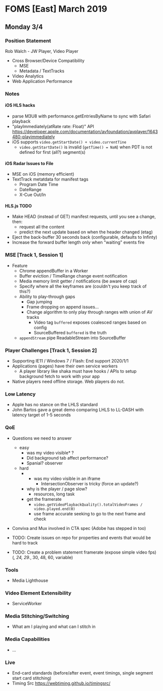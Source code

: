 # FOMS [East] March 2019

## Monday 3/4

### Position Statement
Rob Walch - JW Player, Video Player

- Cross Browser/Device Compatibility
    - MSE
    - Metadata / TextTracks
- Video Analytics
- Web Application Performance

### Notes

#### iOS HLS hacks
- parse M3U8 with performance.getEntriesByName to sync with Safari playback
- "playImmediately(atRate rate: Float)" API https://developer.apple.com/documentation/avfoundation/avplayer/1643480-playimmediately
- iOS supports `video.getStartDate() + video.currentTine`
    - `video.getStartDate()` is invalid (`getTime() = NaN`) when PDT is not defined for first (all?) segment(s)

#### iOS Radar Issues to File
- MSE on iOS (memory efficient)
- TextTrack metatdata for manifest tags
    - Program Date Time
    - DateRange
    - X-Cue Out/In

#### HLS.js TODO
- Make HEAD (instead of GET) manifest requests, until you see a change, then:
    - request all the content
    - predict the next update based on when the header changed (etag)
- Eject the back-buffer 30 seconds back (configurable, defaults to Infinty)
- Increase the forward buffer length only when "waiting" events fire

### MSE [Track 1, Session 1]
- Feature
    - Chrome appendBuffer in a Worker
    - Buffer eviction / TimeRange change event notification
    - Media memory limit getter / notifications (be aware of cap)
    - Specify where all the keyframes are (couldn't you keep track of this?)
    - Ability to play-through gaps
        - Gap jumping
        - Frame dropping on append issues...
        - Change algorithm to only play through ranges with union of AV tracks
            - Video tag `buffered` exposes coalesced ranges based on config
            - SourceBuffered `buffered` is the truth
    - `appendStream` pipe ReadableStream into SourceBuffer

### Player Challenges [Track 1, Session 2]
- Supporting IE11 / Windows 7 / Flash: End support 2020/1/1
- Applications (pages) have their own service workers
    - A player library like shaka must have hooks / APIs to setup background fetch to work with your app
- Native players need offline storage. Web players do not.

### Low Latency
- Apple has no stance on the LHLS standard
- John Bartos gave a great demo comparing LHLS to LL-DASH with latency target of 1-5 seconds

### QoE
- Questions we need to answer
    - easy
        - was my video visible* ?
        - Did background tab affect performance?
        - Spanial? observer
    - hard
        - * was my video visible in an iframe
            - IntersectionObserver is tricky (force an update?)
        - why is the player / page slow?
            - resources, long task
        - get the framerate
            - `video.getVideoPlaybackQuality().totalVideoFrames / video.played.end(0)`
            - use frame accurate seeking to go to the next frame and check
        
- Conviva and Mux involved in CTA spec (Adobe has stepped in too)
- TODO: Create issues on repo for properties and events that would be hard to track
- TODO: Create a problem statement framerate (expose simple video fps) (*, 24, 29.*, 30, 48, 60, variable)

### Tools
- Media Lighthouse

### Video Element Extensibility
- ServiceWorker

### Media Stitching/Switching
- What am I playing and what can I stitch in

### Media Capabilities
- ...

### Live
- End-card standards (before/after event, event timings, single segment start card stitching)
- Timing Src https://webtiming.github.io/timingsrc/
